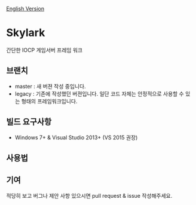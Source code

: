 [English Version](https://github.com/BirdRider/Skylark/blob/master/README_English.md)  

# Skylark

간단한 IOCP 게임서버 프레임 워크


## 브랜치

- master : 새 버젼 작성 중입니다.
- legacy : 기존에 작성했던 버젼입니다. 일단 코드 자체는 안정적으로 사용할 수 있는 형태의 프레임워크입니다.

## 빌드 요구사항
 - Windows 7+ & Visual Studio 2013+ (VS 2015 권장)

## 사용법


## 기여

 적당히 보고 버그나 제안 사항 있으시면 pull request & issue 작성해주세요.
